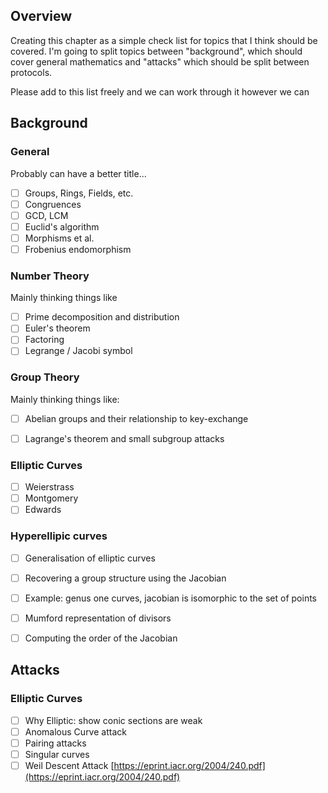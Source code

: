 ## Overview

Creating this chapter as a simple check list for topics that I think should be covered. I'm going to split topics between "background", which should cover general mathematics and "attacks" which should be split between protocols.

Please add to this list freely and we can work through it however we can

## Background

### General

Probably can have a better title...

- [ ] Groups, Rings, Fields, etc.
- [ ] Congruences
- [ ] GCD, LCM
- [ ] Euclid's algorithm
- [ ] Morphisms et al. 
- [ ] Frobenius endomorphism

### Number Theory

Mainly thinking things like

- [ ] Prime decomposition and distribution
- [ ] Euler's theorem
- [ ] Factoring
- [ ] Legrange / Jacobi symbol

### Group Theory

Mainly thinking things like:

- [ ] Abelian groups and their relationship to key-exchange
- [ ] Lagrange's theorem and small subgroup attacks



### Elliptic Curves

- [ ] Weierstrass
- [ ] Montgomery
- [ ] Edwards

### Hyperellipic curves

- [ ] Generalisation of elliptic curves
- [ ] Recovering a group structure using the Jacobian
- [ ] Example: genus one curves, jacobian is isomorphic to the set of points
- [ ] Mumford representation of divisors
- [ ] Computing the order of the Jacobian 


## Attacks

### Elliptic Curves

- [ ] Why Elliptic: show conic sections are weak
- [ ] Anomalous Curve attack
- [ ] Pairing attacks 
- [ ] Singular curves 
- [ ] Weil Descent Attack [https://eprint.iacr.org/2004/240.pdf](https://eprint.iacr.org/2004/240.pdf)
